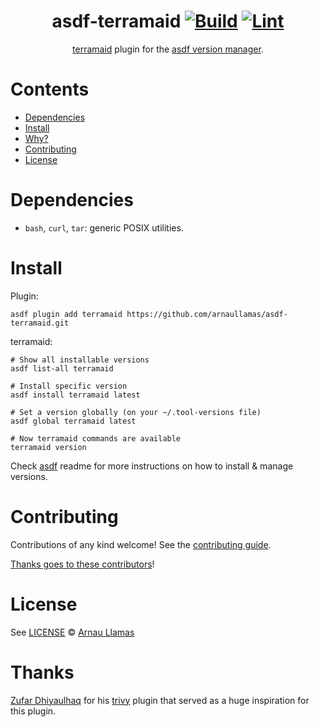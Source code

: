 <div align="center">

# asdf-terramaid [![Build](https://github.com/arnaullamas/asdf-terramaid/actions/workflows/build.yml/badge.svg)](https://github.com/arnaullamas/asdf-terramaid/actions/workflows/build.yml) [![Lint](https://github.com/arnaullamas/asdf-terramaid/actions/workflows/lint.yml/badge.svg)](https://github.com/arnaullamas/asdf-terramaid/actions/workflows/lint.yml)


[terramaid](https://github.com/rosesecurity/terramaid) plugin for the [asdf version manager](https://asdf-vm.com).

</div>

# Contents

- [Dependencies](#dependencies)
- [Install](#install)
- [Why?](#why)
- [Contributing](#contributing)
- [License](#license)

# Dependencies

- `bash`, `curl`, `tar`: generic POSIX utilities.

# Install

Plugin:

```shell
asdf plugin add terramaid https://github.com/arnaullamas/asdf-terramaid.git
```

terramaid:

```shell
# Show all installable versions
asdf list-all terramaid

# Install specific version
asdf install terramaid latest

# Set a version globally (on your ~/.tool-versions file)
asdf global terramaid latest

# Now terramaid commands are available
terramaid version
```

Check [asdf](https://github.com/asdf-vm/asdf) readme for more instructions on how to
install & manage versions.

# Contributing

Contributions of any kind welcome! See the [contributing guide](contributing.md).

[Thanks goes to these contributors](https://github.com/arnaullamas/asdf-terramaid/graphs/contributors)!

# License

See [LICENSE](LICENSE) © [Arnau Llamas](https://github.com/arnaullamas/)

# Thanks

[Zufar Dhiyaulhaq](https://zufardhiyaulhaq) for his [trivy](https://github.com/zufardhiyaulhaq/asdf-trivy) plugin that
served as a huge inspiration for this plugin.
